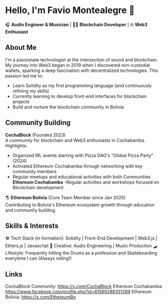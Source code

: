 # Hello, I'm Favio Montealegre 👋

🎧 **Audio Engineer & Musician** | 🧑‍💻 **Blockchain Developer** | 🌐 **Web3 Enthusiast**

## About Me

I'm a passionate technologist at the intersection of sound and blockchain. My journey into Web3 began in 2019 when I discovered non-custodial wallets, sparking a deep fascination with decentralized technologies. This passion led me to:

- Learn Solidity as my first programming language (and continuously refining my skills)
- Currently learning to develop front-end interfaces for blockchain projects
- Build and nurture the blockchain community in Bolivia

## Community Building

**CochaBlock** (Founded 2023)  
A community for blockchain and Web3 enthusiasts in Cochabamba. Highlights:
- Organized IRL events starting with Pizza DAO's "Global Pizza Party" (2024)
- Activated Ethereum Cochabamba through networking with key community members
- Regular meetups and educational activities with both Communities
**Ethereum Cochabamba**
  -Regular activities and workshops focused on Blockchain development

🌎 **Ethereum Bolivia** (Core Team Member since Jan 2025)  
Contributing to Bolivia's Ethereum ecosystem growth through education and community building.

## Skills & Interests

🛠️ Tech Stack (in formation): Solidity | Front-End Development | Web3.js | Ethers.js | Javascript
🎵 Creative: Audio Engineering | Music Production
🛹 Lifestyle: Frequently hitting the Drums as a profession and Skateboarding everytime I can (Always rolling!)

## Links 
CochaBlock Community: https://x.com/CochaBlock
Ethereum Cochabamba: https://www.facebook.com/profile.php?id=61569288351289
Ethereum Bolivia: https://x.com/EthereumBo
